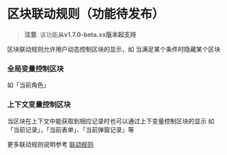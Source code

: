 # 区块联动规则（功能待发布）

> **注意**: 该功能**从v1.7.0-beta.xx版本起支持**

区块联动规则允许用户动态控制区块的显示，如 当满足某个条件时隐藏某个区块

### 全局变量控制区块
如「当前角色」



### 上下文变量控制区块
当区块在上下文中能获取到相应记录时也可以通过上下变量控制区块的显示
如「当前记录」，「当前表单」、「当前弹窗记录」等

更多联动规则说明参考 [联动规则](/handbook/ui/linkage-rule)
